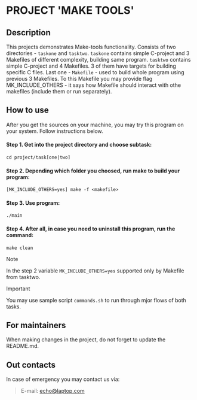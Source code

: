 # PROJECT 'MAKE TOOLS'

## Description
This projects demonstrates Make-tools functionality. Consists of two directories - ```taskone``` and ```tasktwo```.
```taskone``` contains simple C-project and 3 Makefiles of different complexity, building same program.
```tasktwo``` contains simple C-project and 4 Makefiles. 3 of them have targets for building specific C files. Last
one - ```Makefile``` - used to build whole program using previous 3 Makefiles. To this Makefile you may provide flag
MK_INCLUDE_OTHERS - it says how Makefile should interact with othe makefiles (include them or run separately).


## How to use
After you get the sources on your machine, you may try this program on your system. Follow instructions below.

#### Step 1. Get into the project directory and choose subtask:
```
cd project/task[one|two]
```
#### Step 2. Depending which folder you choosed, run make to build your program:
```
[MK_INCLUDE_OTHERS=yes] make -f <makefile>
```
#### Step 3. Use program:
```
./main
```
#### Step 4. After all, in case you need to uninstall this program, run the command:
```
make clean
```

> [!NOTE]
> In the step 2 variable ```MK_INCLUDE_OTHERS=yes``` supported only by Makefile from tasktwo.

> [!IMPORTANT]
> You may use sample script ```commands.sh``` to run through mjor flows of both tasks.

## For maintainers
When making changes in the project, do not forget to update the README.md.

## Out contacts
In case of emergency you may contact us via:
> E-mail: echo@laptop.com
